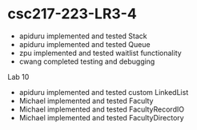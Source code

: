 # csc217-223-LR3-4

- apiduru implemented and tested Stack
- apiduru implemented and tested Queue
- zpu implemented and tested waitlist functionality
- cwang completed testing and debugging

Lab 10
- apiduru implemented and tested custom LinkedList
- Michael implemented and tested Faculty
- Michael implemented and tested FacultyRecordIO
- Michael implemented and tested FacultyDirectory
